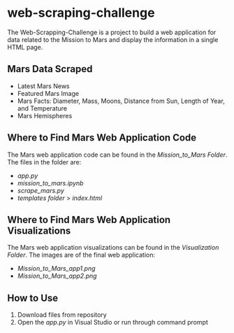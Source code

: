 # web-scraping-challenge
The Web-Scrapping-Challenge is a project to build a web application for data related to the Mission to Mars and display the information in a single HTML page. 
## Mars Data Scraped
* Latest Mars News
* Featured Mars Image
* Mars Facts: Diameter, Mass, Moons, Distance from Sun, Length of Year, and Temperature
* Mars Hemispheres
## Where to Find Mars Web Application Code
The Mars web application code can be found in the *Mission_to_Mars Folder*. The files in the folder are:
* *app.py*
* *mission_to_mars.ipynb*
* *scrape_mars.py*
* *templates folder* > *index.html*
## Where to Find Mars Web Application Visualizations
The Mars web application visualizations can be found in the *Visualization Folder*. The images are of the final web application:
* *Mission_to_Mars_app1.png*
* *Mission_to_Mars_app2.png*
## How to Use 
1. Download files from repository 
2. Open the *app.py* in Visual Studio or run through command prompt